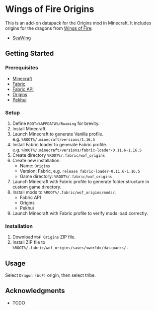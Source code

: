 # Wings of Fire Origins

This is an add-on datapack for the Origins mod in Minecraft. It includes origins for the dragons from [Wings of Fire](https://wingsoffire.fandom.com/wiki/Dragons):
+ [SeaWing](https://wingsoffire.fandom.com/wiki/SeaWings) 

## Getting Started

### Prerequisites

* [Minecraft](https://www.minecraft.net)
* [Fabric](https://fabricmc.net/)
* [Fabric API](https://www.curseforge.com/minecraft/mc-mods/fabric-api)
* [Origins](https://www.curseforge.com/minecraft/mc-mods/origins)
* [Pekhui](https://www.curseforge.com/minecraft/mc-mods/pehkui)

### Setup

1. Define `ROOT=%APPDATA%/Roaming` for brevity.
2. Install Minecraft.
3. Launch Minecraft to generate Vanilla profile.  
    e.g. `%ROOT%/.minecraft/versions/1.16.5`
4. Install Fabric loader to generate Fabric profile.  
    e.g. `%ROOT%/.minecraft/versions/fabric-loader-0.11.6-1.16.5`
5. Create directory `%ROOT%/.fabric/wof_origins`
6. Create new installation:
    + Name: `Origins`
    + Version: Fabric, e.g. `release fabric-loader-0.11.6-1.16.5`
    + Game directory: `%ROOT%/.fabric/wof_origins`
7. Launch Minecraft with Fabric profile to generate folder structure in custom game directory.
8. Install mods to `%ROOT%/.fabric/wof_origins/mods/.`
    + Fabric API
    + Origins
    + Pekhui
9. Launch Minecraft with Fabric profile to verify mods load correctly.

### Installation

1. Download `WoF Origins` ZIP file.
2. Install ZIP file to `%ROOT%/.fabric/wof_origins/saves/<world>/datapacks/.`

## Usage

Select `Dragon (WoF)` origin, then select tribe.

## Acknowledgments

* TODO
